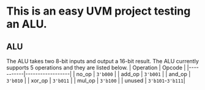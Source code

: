 # This is an easy UVM project testing an ALU.

## ALU
The ALU takes two 8-bit inputs and output a 16-bit result. The ALU currently supports 5 operations and they are listed below.
| Operation | Opcode           |
|-----------|------------------|
| no_op     | `3'b000`         |
| add_op    | `3'b001`         |
| and_op    | `3'b010`         |
| xor_op    | `3'b011`         |
| mul_op    | `3'b100`         |
| unused    | `3'b101`-`3'b111`|
